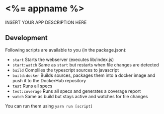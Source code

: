 # <%= appname %>

INSERT YOUR APP DESCRIPTION HERE

## Development

Following scripts are available to you (in the package.json):

- `start` Starts the webserver (executes lib/index.js)
- `start:watch` Same as `start` but restarts when file changes are detected
- `build` Compliles the typescript sources to javascript
- `build:docker` Builds sources, packages them into a docker image and push it to the DockerHub repository
- `test` Runs all specs
- `test:coverage` Runs all specs and generates a coverage report
- `watch` Same as build but stays active and watches for file changes

You can run them using `yarn run [script]`
